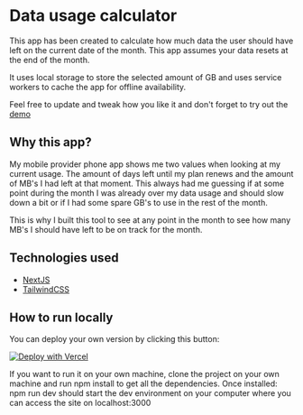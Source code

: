# Data usage calculator
This app has been created to calculate how much data the user should have left on the current date of the month. This app assumes your data resets at the end of the month. 

It uses local storage to store the selected amount of GB and uses service workers to cache the app for offline availability.

Feel free to update and tweak how you like it and don't forget to try out the [demo](https://data-usage-v2.vercel.app/)

## Why this app? 
My mobile provider phone app shows me two values when looking at my current usage. The amount of days left until my plan renews and the amount of MB's I had left at that moment. This always had me guessing if at some point during the month I was already over my data usage and should slow down a bit or if I had some spare GB's to use in the rest of the month. 

This is why I built this tool to see at any point in the month to see how many MB's I should have left to be on track for the month.

## Technologies used
* [NextJS](https://nextjs.org/)
* [TailwindCSS](https://tailwindcss.com/)

## How to run locally
You can deploy your own version by clicking this button: 

[![Deploy with Vercel](https://vercel.com/button)](https://vercel.com/new/clone?repository-url=https%3A%2F%2Fgithub.com%2Ftimsun28%2Fdata-usage-v2)

If you want to run it on your own machine, clone the project on your own machine and run npm install to get all the dependencies.
Once installed: npm run dev should start the dev environment on your computer where you can access the site on localhost:3000

